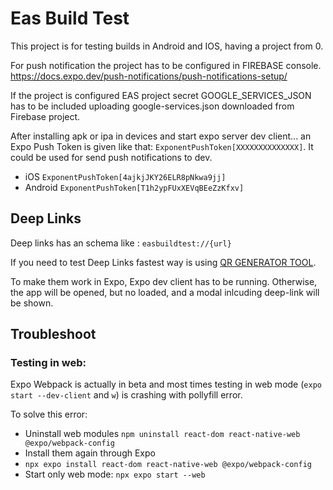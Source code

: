 # Eas Build Test

This project is for testing builds in Android and IOS, having a project from 0.

For push notification the project has to be configured in FIREBASE console.
https://docs.expo.dev/push-notifications/push-notifications-setup/

If the project is configured EAS project secret GOOGLE_SERVICES_JSON has to be included uploading google-services.json downloaded from Firebase project.

After installing apk or ipa in devices and start expo server dev client... an Expo Push Token is given like that: `ExponentPushToken[XXXXXXXXXXXXXX]`. It could be used for send push notifications to dev.

- iOS `ExponentPushToken[4ajkjJKY26ELR8pNkwa9jj]`
- Android `ExponentPushToken[T1h2ypFUxXEVqBEeZzKfxv]`

## Deep Links

Deep links has an schema like : `easbuildtest://{url}`

If you need to test Deep Links fastest way is using [QR GENERATOR TOOL](https://www.qr-code-generator.com/).

To make them work in Expo, Expo dev client has to be running. Otherwise, the app will be opened, but no loaded, and a modal inlcuding deep-link will be shown.

## Troubleshoot

### Testing in web:

Expo Webpack is actually in beta and most times testing in web mode (`expo start --dev-client` and `w`) is crashing with pollyfill error.

To solve this error:

- Uninstall web modules
  `npm uninstall react-dom react-native-web @expo/webpack-config`
- Install them again through Expo
- `npx expo install react-dom react-native-web @expo/webpack-config`
- Start only web mode:
  `npx expo start --web`
